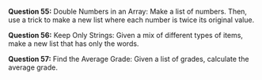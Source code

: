 **Question 55:** Double Numbers in an Array: Make a list of numbers. Then, use a trick to make a new list where each number is twice its original value.

**Question 56:** Keep Only Strings: Given a mix of different types of items, make a new list that has only the words.

**Question 57:** Find the Average Grade: Given a list of grades, calculate the average grade.
